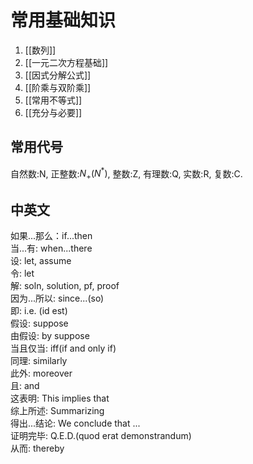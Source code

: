 # 常用基础知识
1. [[数列]]
2. [[一元二次方程基础]]
3. [[因式分解公式]]
4. [[阶乘与双阶乘]]
5. [[常用不等式]]
6. [[充分与必要]]

## 常用代号
自然数:N, 正整数:$N_+(N^*)$, 整数:Z, 有理数:Q, 实数:R, 复数:C. 

## 中英文
如果...那么：if...then  
当...有: when...there  
设: let, assume  
令: let  
解: soln, solution, pf, proof  
因为...所以: since...(so)  
即: i.e. (id est)  
假设: suppose  
由假设: by suppose  
当且仅当: iff(if and only if)  
同理: similarly  
此外: moreover  
且: and  
这表明: This implies that  
综上所述: Summarizing  
得出...结论: We conclude that ...  
证明完毕: Q.E.D.(quod erat demonstrandum)  
从而: thereby  
